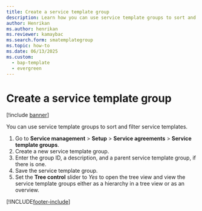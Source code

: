 ```yaml
---
title: Create a service template group 
description: Learn how you can use service template groups to sort and filter service templates, including a step-by-step process for creating service template groups.
author: Henrikan
ms.author: henrikan
ms.reviewer: kamaybac
ms.search.form: smatemplategroup
ms.topic: how-to
ms.date: 06/13/2025
ms.custom: 
  - bap-template
  - evergreen
---
```


# Create a service template group  

[!include [banner](../includes/banner.md)]

You can use service template groups to sort and filter service templates.

1. Go to **Service management** \> **Setup** \> **Service agreements** \> **Service template groups**.
2. Create a new service template group.
3. Enter the group ID, a description, and a parent service template group, if there is one.
4. Save the service template group.
5. Set the **Tree control** slider to *Yes* to open the tree view and view the service template groups either as a hierarchy in a tree view or as an overview.

[!INCLUDE[footer-include](../../includes/footer-banner.md)]
